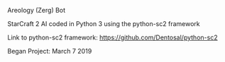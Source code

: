 Areology (Zerg) Bot

StarCraft 2 AI coded in Python 3 using the python-sc2 framework

Link to python-sc2 framework: https://github.com/Dentosal/python-sc2

Began Project: March 7 2019
